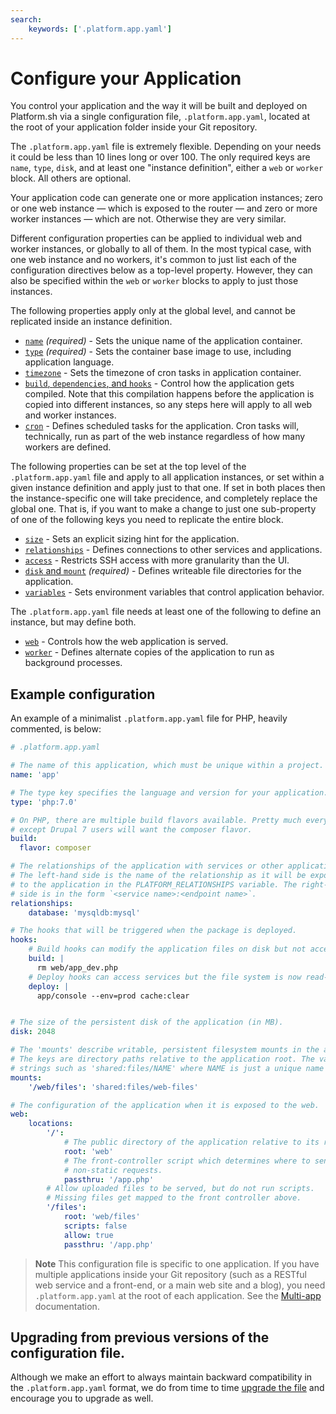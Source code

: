 ```yaml
---
search:
    keywords: ['.platform.app.yaml']
---
```


# Configure your Application

You control your application and the way it will be built and deployed on Platform.sh via a single configuration file, `.platform.app.yaml`, located at the root of your application folder inside your Git repository.

The `.platform.app.yaml` file is extremely flexible.  Depending on your needs it could be less than 10 lines long or over 100.  The only required keys are `name`, `type`, `disk`, and at least one "instance definition", either a `web` or `worker` block.  All others are optional.

Your application code can generate one or more application instances; zero or one web instance &mdash; which is exposed to the router &mdash; and zero or more worker instances &mdash; which are not.  Otherwise they are very similar.

Different configuration properties can be applied to individual web and worker instances, or globally to all of them.  In the most typical case, with one web instance and no workers, it's common to just list each of the configuration directives below as a top-level property.  However, they can also be specified within the `web` or `worker` blocks to apply to just those instances.

The following properties apply only at the global level, and cannot be replicated inside an instance definition.

* [`name`](/configuration/app/name.md) *(required)* - Sets the unique name of the application container.
* [`type`](/configuration/app/type.md) *(required)* - Sets the container base image to use, including application language.
* [`timezone`](/configuration/app/timezone.md) - Sets the timezone of cron tasks in application container.
* [`build`, `dependencies`, and `hooks`](/configuration/app/build.md) - Control how the application gets compiled.  Note that this compilation happens before the application is copied into different instances, so any steps here will apply to all web and worker instances.
* [`cron`](/configuration/app/cron.md) - Defines scheduled tasks for the application.  Cron tasks will, technically, run as part of the web instance regardless of how many workers are defined.

The following properties can be set at the top level of the `.platform.app.yaml` file and apply to all application instances, or set within a given instance definition and apply just to that one.  If set in both places then the instance-specific one will take precidence, and completely replace the global one.  That is, if you want to make a change to just one sub-property of one of the following keys you need to replicate the entire block.

* [`size`](/configuration/app/size.md) - Sets an explicit sizing hint for the application.
* [`relationships`](/configuration/app/relationships.md) - Defines connections to other services and applications.
* [`access`](/configuration/app/access.md) - Restricts SSH access with more granularity than the UI.
* [`disk` and `mount`](/configuration/app/storage.md) *(required)* - Defines writeable file directories for the application.
* [`variables`](/configuration/app/variables.md) - Sets environment variables that control application behavior.

The `.platform.app.yaml` file needs at least one of the following to define an instance, but may define both.

* [`web`](/configuration/app/web.md) - Controls how the web application is served.
* [`worker`](/configuration/app/web.md) - Defines alternate copies of the application to run as background processes.

## Example configuration

An example of a minimalist `.platform.app.yaml` file for PHP, heavily commented, is below:

```yaml
# .platform.app.yaml

# The name of this application, which must be unique within a project.
name: 'app'

# The type key specifies the language and version for your application.
type: 'php:7.0'

# On PHP, there are multiple build flavors available. Pretty much everyone
# except Drupal 7 users will want the composer flavor.
build:
  flavor: composer

# The relationships of the application with services or other applications.
# The left-hand side is the name of the relationship as it will be exposed
# to the application in the PLATFORM_RELATIONSHIPS variable. The right-hand
# side is in the form `<service name>:<endpoint name>`.
relationships:
    database: 'mysqldb:mysql'

# The hooks that will be triggered when the package is deployed.
hooks:
    # Build hooks can modify the application files on disk but not access any services like databases.
    build: |
      rm web/app_dev.php
    # Deploy hooks can access services but the file system is now read-only.
    deploy: |
      app/console --env=prod cache:clear


# The size of the persistent disk of the application (in MB).
disk: 2048

# The 'mounts' describe writable, persistent filesystem mounts in the application.
# The keys are directory paths relative to the application root. The values are
# strings such as 'shared:files/NAME' where NAME is just a unique name for the mount.
mounts:
    '/web/files': 'shared:files/web-files'

# The configuration of the application when it is exposed to the web.
web:
    locations:
        '/':
            # The public directory of the application relative to its root.
            root: 'web'
            # The front-controller script which determines where to send
            # non-static requests.
            passthru: '/app.php'
        # Allow uploaded files to be served, but do not run scripts.
        # Missing files get mapped to the front controller above.
        '/files':
            root: 'web/files'
            scripts: false
            allow: true
            passthru: '/app.php'
```

> **Note**
> This configuration file is specific to one application. If you have multiple
> applications inside your Git repository (such as a RESTful web service and a
> front-end, or a main web site and a blog), you need `.platform.app.yaml`
> at the root of each application. See the [Multi-app](/configuration/app/multi-app.md) documentation.

## Upgrading from previous versions of the configuration file.

Although we make an effort to always maintain backward compatibility in the `.platform.app.yaml` format, we do from time to time [upgrade the file](/configuration/app/upgrading.md) and encourage you to upgrade as well.
